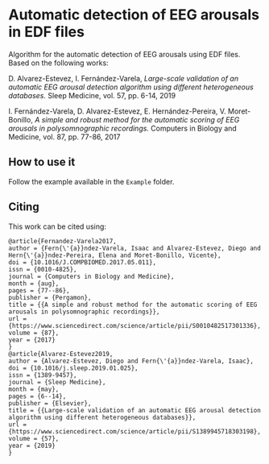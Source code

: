 # Automatic detection of EEG arousals in EDF files

Algorithm for the automatic detection of EEG arousals using EDF files. Based on the following works: 

D. Alvarez-Estevez, I. Fernández-Varela, _Large-scale validation of an automatic EEG arousal detection algorithm using different heterogeneous databases._ Sleep Medicine, vol. 57, pp. 6-14, 2019 

I. Fernández-Varela, D. Alvarez-Estevez, E. Hernández-Pereira, V. Moret-Bonillo, _A simple and robust method for the automatic scoring of EEG arousals in polysomnographic recordings._ Computers in Biology and Medicine, vol. 87, pp. 77-86, 2017 

## How to use it

Follow the example available in the ```Example``` folder.

## Citing

This work can be cited using: 

```
@article{Fernandez-Varela2017,
author = {Fern{\'{a}}ndez-Varela, Isaac and Alvarez-Estevez, Diego and Hern{\'{a}}ndez-Pereira, Elena and Moret-Bonillo, Vicente},
doi = {10.1016/J.COMPBIOMED.2017.05.011},
issn = {0010-4825},
journal = {Computers in Biology and Medicine},
month = {aug},
pages = {77--86},
publisher = {Pergamon},
title = {{A simple and robust method for the automatic scoring of EEG arousals in polysomnographic recordings}},
url = {https://www.sciencedirect.com/science/article/pii/S0010482517301336},
volume = {87},
year = {2017}
}
@article{Alvarez-Estevez2019,
author = {Alvarez-Estevez, Diego and Fern{\'{a}}ndez-Varela, Isaac},
doi = {10.1016/j.sleep.2019.01.025},
issn = {1389-9457},
journal = {Sleep Medicine},
month = {may},
pages = {6--14},
publisher = {Elsevier},
title = {{Large-scale validation of an automatic EEG arousal detection algorithm using different heterogeneous databases}},
url = {https://www.sciencedirect.com/science/article/pii/S1389945718303198},
volume = {57},
year = {2019}
}

```
